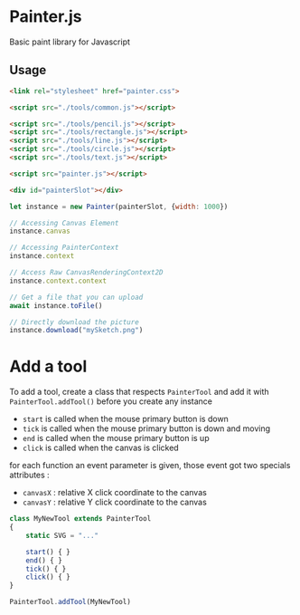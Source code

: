 # Painter.js
Basic paint library for Javascript

## Usage

```html
<link rel="stylesheet" href="painter.css">

<script src="./tools/common.js"></script>

<script src="./tools/pencil.js"></script>
<script src="./tools/rectangle.js"></script>
<script src="./tools/line.js"></script>
<script src="./tools/circle.js"></script>
<script src="./tools/text.js"></script>

<script src="painter.js"></script>

<div id="painterSlot"></div>
```
```js
let instance = new Painter(painterSlot, {width: 1000})

// Accessing Canvas Element
instance.canvas

// Accessing PainterContext
instance.context

// Access Raw CanvasRenderingContext2D
instance.context.context

// Get a file that you can upload
await instance.toFile()

// Directly download the picture
instance.download("mySketch.png")
```


# Add a tool

To add a tool, create a class that respects `PainterTool` and add it with `PainterTool.addTool()` before you create any instance

- `start` is called when the mouse primary button is down
- `tick` is called when the mouse primary button is down and moving
- `end` is called when the mouse primary button is up
- `click` is called when the canvas is clicked

for each function an event parameter is given, those event got two specials attributes :
- `canvasX` : relative X click coordinate to the canvas
- `canvasY` : relative Y click coordinate to the canvas


```js
class MyNewTool extends PainterTool
{
    static SVG = "..."

    start() { }
    end() { }
    tick() { }
    click() { }
}

PainterTool.addTool(MyNewTool)
```